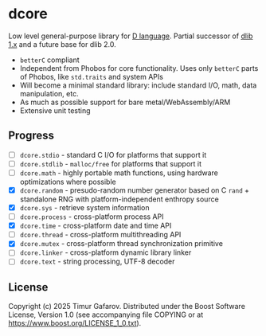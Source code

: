 dcore
=====
Low level general-purpose library for [D language](https://dlang.org). Partial successor of [dlib 1.x](https://github.com/gecko0307/dlib) and a future base for dlib 2.0.

* `betterC` compliant
* Independent from Phobos for core functionality. Uses only `betterC` parts of Phobos, like `std.traits` and system APIs
* Will become a minimal standard library: include standard I/O, math, data manipulation, etc.
* As much as possible support for bare metal/WebAssembly/ARM
* Extensive unit testing

Progress
--------
* [ ] `dcore.stdio` - standard C I/O for platforms that support it
* [ ] `dcore.stdlib` - `malloc/free` for platforms that support it
* [ ] `dcore.math` - highly portable math functions, using hardware optimizations where possible
* [x] `dcore.random` - presudo-random number generator based on C `rand` + standalone RNG with platform-independent enthropy source
* [x] `dcore.sys` - retrieve system information
* [ ] `dcore.process` - cross-platform process API
* [x] `dcore.time` - cross-platform date and time API
* [ ] `dcore.thread` - cross-platform multithreading API
* [x] `dcore.mutex` - cross-platform thread synchronization primitive
* [ ] `dcore.linker` - cross-platform dynamic library linker
* [ ] `dcore.text` - string processing, UTF-8 decoder

License
-------
Copyright (c) 2025 Timur Gafarov. Distributed under the Boost Software License, Version 1.0 (see accompanying file COPYING or at https://www.boost.org/LICENSE_1_0.txt).
